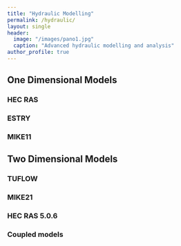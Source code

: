```yaml
---
title: "Hydraulic Modelling"
permalink: /hydraulic/
layout: single
header:
  image: "/images/pano1.jpg"
  caption: "Advanced hydraulic modelling and analysis"
author_profile: true
---
```


## One Dimensional Models

### HEC RAS

### ESTRY

### MIKE11

## Two Dimensional Models

### TUFLOW

### MIKE21

### HEC RAS 5.0.6

### Coupled models






